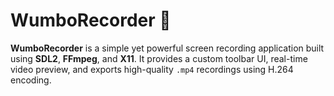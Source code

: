# WumboRecorder 🎥

**WumboRecorder** is a simple yet powerful screen recording application built using **SDL2**, **FFmpeg**, and **X11**. It provides a custom toolbar UI, real-time video preview, and exports high-quality `.mp4` recordings using H.264 encoding.
